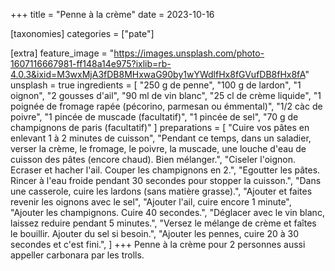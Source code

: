 +++
title = "Penne à la crème"
date = 2023-10-16

[taxonomies]
categories = ["pate"]

[extra]
feature_image = "https://images.unsplash.com/photo-1607116667981-ff148a14e975?ixlib=rb-4.0.3&ixid=M3wxMjA3fDB8MHxwaG90by1wYWdlfHx8fGVufDB8fHx8fA"
unsplash = true
ingredients = [
  "250 g de penne",
  "100 g de lardon",
  "1 oignon",
  "2 gousses d'ail",
  "90 ml de vin blanc",
  "25 cl de crème liquide",
  "1 poignée de fromage rapée (pécorino, parmesan ou émmental)",
  "1/2 càc de poivre",
  "1 pincée de muscade (facultatif)",
  "1 pincée de sel",
  "70 g de champignons de paris (facultatif)"
]
preparations = [
  "Cuire vos pâtes en enlevant 1 à 2 minutes de cuisson",
  "Pendant ce temps, dans un saladier, verser la crème, le fromage, le poivre, la muscade, une louche d'eau de cuisson des pâtes (encore chaud). Bien mélanger.",
  "Ciseler l'oignon. Ecraser et hacher l'ail. Couper les champignons en 2.",
  "Egoutter les pâtes. Rincer à l'eau froide pendant 30 secondes pour stopper la cuisson.",
  "Dans une casserole, cuire les lardons (sans matière grasse).",
  "Ajouter et faites revenir les oignons avec le sel",
  "Ajouter l'ail, cuire encore 1 minute",
  "Ajouter les champignons. Cuire 40 secondes.",
  "Déglacer avec le vin blanc, laissez reduire pendant 5 minutes.",
  "Versez le mélange de crème et faîtes le bouillir. Ajouter du sel si besoin.",
  "Ajouter les pennes, cuire 20 à 30 secondes et c'est fini.",
]
+++
Penne à la crème pour 2 personnes aussi appeller carbonara par les trolls.

